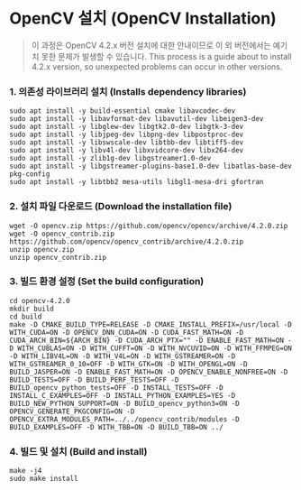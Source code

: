 # OpenCV 설치 (OpenCV Installation)
> 이 과정은 OpenCV 4.2.x 버전 설치에 대한 안내이므로 이 외 버전에서는 예기치 못한 문제가 발생할 수 있습니다.
> This process is a guide about to install 4.2.x version, so unexpected problems can occur in other versions.

### 1. 의존성 라이브러리 설치 (Installs dependency libraries)
    sudo apt install -y build-essential cmake libavcodec-dev 
    sudo apt install -y libavformat-dev libavutil-dev libeigen3-dev 
    sudo apt install -y libglew-dev libgtk2.0-dev libgtk-3-dev 
    sudo apt install -y libjpeg-dev libpng-dev libpostproc-dev 
    sudo apt install -y libswscale-dev libtbb-dev libtiff5-dev 
    sudo apt install -y libv4l-dev libxvidcore-dev libx264-dev 
    sudo apt install -y zlib1g-dev libgstreamer1.0-dev 
    sudo apt install -y libgstreamer-plugins-base1.0-dev libatlas-base-dev pkg-config
    sudo apt install -y libtbb2 mesa-utils libgl1-mesa-dri gfortran
   
### 2. 설치 파일 다운로드 (Download the installation file)
    wget -O opencv.zip https://github.com/opencv/opencv/archive/4.2.0.zip
    wget -O opencv_contrib.zip https://github.com/opencv/opencv_contrib/archive/4.2.0.zip
    unzip opencv.zip
    unzip opencv_contrib.zip
   
### 3. 빌드 환경 설정 (Set the build configuration)
    cd opencv-4.2.0
    mkdir build
    cd build
    make -D CMAKE_BUILD_TYPE=RELEASE -D CMAKE_INSTALL_PREFIX=/usr/local -D WITH_CUDA=ON -D OPENCV_DNN_CUDA=ON -D CUDA_FAST_MATH=ON -D CUDA_ARCH_BIN=${ARCH_BIN} -D CUDA_ARCH_PTX="" -D ENABLE_FAST_MATH=ON -D WITH_CUBLAS=ON -D WITH_CUFFT=ON -D WITH_NVCUVID=ON -D WITH_FFMPEG=ON -D WITH_LIBV4L=ON -D WITH_V4L=ON -D WITH_GSTREAMER=ON -D WITH_GSTREAMER_0_10=OFF -D WITH_GTK=ON -D WITH_OPENGL=ON -D BUILD_JASPER=ON -D ENABLE_FAST_MATH=ON -D OPENCV_ENABLE_NONFREE=ON -D BUILD_TESTS=OFF -D BUILD_PERF_TESTS=OFF -D BUILD_opencv_python_tests=OFF -D INSTALL_TESTS=OFF -D INSTALL_C_EXAMPLES=OFF -D INSTALL_PYTHON_EXAMPLES=YES -D BUILD_NEW_PYTHON_SUPPORT=ON -D BUILD_opencv_python3=ON -D OPENCV_GENERATE_PKGCONFIG=ON -D OPENCV_EXTRA_MODULES_PATH=../../opencv_contrib/modules -D BUILD_EXAMPLES=OFF -D WITH_TBB=ON -D BUILD_TBB=ON ../

### 4. 빌드 및 설치 (Build and install)
    make -j4
    sudo make install
